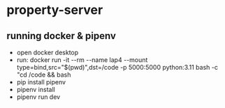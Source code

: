 # property-server

## running docker & pipenv

 - open docker desktop
 - run: docker run -it --rm --name lap4 --mount type=bind,src="$(pwd)",dst=/code -p 5000:5000 python:3.11 bash -c "cd /code && bash
 - pip install pipenv
 - pipenv install
 - pipenv run dev